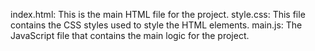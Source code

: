 index.html: This is the main HTML file for the project.
style.css: This file contains the CSS styles used to style the HTML elements.
main.js: The JavaScript file that contains the main logic for the project.
